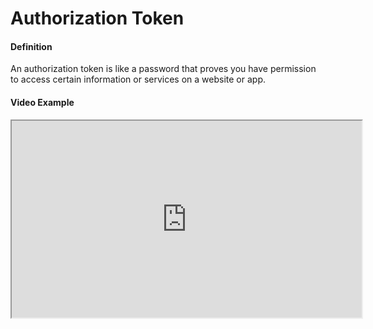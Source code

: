 # Authorization Token

#### Definition
An authorization token is like a password that proves you have permission to access certain information or services on a website or app.

#### Video Example
<iframe width="560" height="315" src="https://www.youtube.com/embed/exampleVideo1" title="Authorization Token video" allow="accelerometer; autoplay; clipboard-write; encrypted-media; gyroscope; picture-in-picture" allowfullscreen></iframe>
